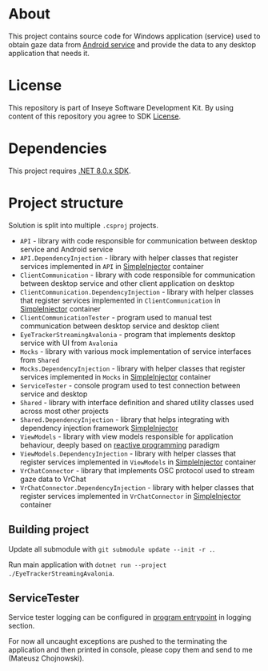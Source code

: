 # About

This project contains source code for Windows application (service) used to obtain gaze data from [Android service](https://github.com/Inseye/Inseye-Android-Service) and provide the data to any desktop application that needs it.

# License

This repository is part of Inseye Software Development Kit.
By using content of this repository you agree to SDK [License](./UnityPackage/LICENSE).

# Dependencies

This project requires [.NET 8.0.x SDK](https://dotnet.microsoft.com/en-us/download/dotnet/8.0).

# Project structure

Solution is split into multiple `.csproj` projects.

+ `API` - library with code responsible for communication between desktop service and Android service
+ `API.DependencyInjection` - library with helper classes that register services implemented in `API` in [SimpleInjector](https://www.nuget.org/packages/SimpleInjector) container
+ `ClientCommunication` - library with code responsible for communication between desktop service and other client application on desktop
+ `ClientCommunication.DependencyInjection` - library with helper classes that register services implemented in `ClientCommunication` in [SimpleInjector](https://www.nuget.org/packages/SimpleInjector) container
+ `ClientCommunicationTester` - program used to manual test communication between desktop service and desktop client
+ `EyeTrackerStreamingAvalonia` - program that implements desktop service with UI from `Avalonia`
+ `Mocks` - library with various mock implementation of service interfaces from `Shared`
+ `Mocks.DependencyInjection` - library with helper classes that register services implemented in `Mocks` in [SimpleInjector](https://www.nuget.org/packages/SimpleInjector) container
+ `ServiceTester` - console program used to test connection between service and desktop
+ `Shared` - library with interface definition and shared utility classes used across most other projects
+ `Shared.DependencyInjection` - library that helps integrating with dependency injection framework [SimpleInjector](https://www.nuget.org/packages/SimpleInjector)
+ `ViewModels` - library with view models responsible for application behaviour, deeply based on [reactive programming](https://reactivex.io/) paradigm 
+ `ViewModels.DependencyInjection` - library with helper classes that register services implemented in `ViewModels` in [SimpleInjector](https://www.nuget.org/packages/SimpleInjector) container
+ `VrChatConnector` - library that implements OSC protocol used to stream gaze data to VrChat
+ `VrChatConnector.DependencyInjection` - library with helper classes that register services implemented in `VrChatConnector` in [SimpleInjector](https://www.nuget.org/packages/SimpleInjector) container

## Building project

Update all submodule with `git submodule update --init -r .`.

Run main application with `dotnet run --project ./EyeTrackerStreamingAvalonia`.


## ServiceTester

Service tester logging can be configured in [program entrypoint](./ServiceTester/Program.cs) in logging section.

For now all uncaught exceptions are pushed to the terminating the application and then printed in console, please copy them and send to me (Mateusz Chojnowski). 